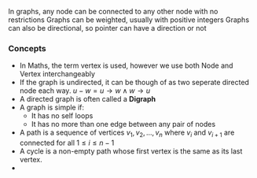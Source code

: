 In graphs, any node can be connected to any other node with no restrictions
Graphs can be weighted, usually with positive integers
Graphs can also be directional, so pointer can have a direction or not

### Concepts
- In Maths, the term vertex is used, however we use both Node and Vertex interchangeably
- If the graph is undirected, it can be though of as two seperate directed node each way. 
	$u - w = u \rightarrow w \land w \rightarrow u$
- A directed graph is often called a **Digraph** 
- A graph is simple if:
	- It has no self loops
	- It has no more than one edge between any pair of nodes
- A path is a sequence of vertices $v_1, v_2, ..., v_n$ where $v_i$ and $v_{i+1}$ are connected for all
	$1 \leq i \leq n-1$
- A cycle is a non-empty path whose first vertex is the same as its last vertex.
- 

